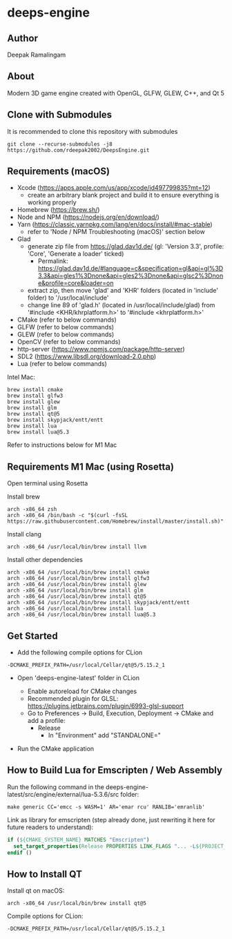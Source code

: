 # deeps-engine

## Author
Deepak Ramalingam

## About
Modern 3D game engine created with OpenGL, GLFW, GLEW, C++, and Qt 5

## Clone with Submodules

It is recommended to clone this repository with submodules

```shell
git clone --recurse-submodules -j8 https://github.com/rdeepak2002/DeepsEngine.git
```

## Requirements (macOS)

- Xcode (https://apps.apple.com/us/app/xcode/id497799835?mt=12)
  - create an arbitrary blank project and build it to ensure everything is working properly
- Homebrew (https://brew.sh/)
- Node and NPM (https://nodejs.org/en/download/)
- Yarn (https://classic.yarnpkg.com/lang/en/docs/install/#mac-stable)
  - refer to 'Node / NPM Troubleshooting (macOS)' section below
- Glad
  - generate zip file from https://glad.dav1d.de/ (gl: 'Version 3.3', profile: 'Core', 'Generate a loader' ticked)
    - Permalink: https://glad.dav1d.de/#language=c&specification=gl&api=gl%3D3.3&api=gles1%3Dnone&api=gles2%3Dnone&api=glsc2%3Dnone&profile=core&loader=on
  - extract zip, then move 'glad' and 'KHR' folders (located in 'include' folder) to '/usr/local/include'
  - change line 89 of 'glad.h' (located in /usr/local/include/glad) from '#include <KHR/khrplatform.h>' to '#include <khrplatform.h>'
- CMake (refer to below commands)
- GLFW (refer to below commands)
- GLEW (refer to below commands)
- OpenCV (refer to below commands)
- http-server (https://www.npmjs.com/package/http-server)
- SDL2 (https://www.libsdl.org/download-2.0.php)
- Lua (refer to below commands)

Intel Mac:

```
brew install cmake
brew install glfw3
brew install glew
brew install glm
brew install qt@5
brew install skypjack/entt/entt
brew install lua
brew install lua@5.3
```

Refer to instructions below for M1 Mac

## Requirements M1 Mac (using Rosetta)

Open terminal using Rosetta

Install brew

```
arch -x86_64 zsh  
arch -x86_64 /bin/bash -c "$(curl -fsSL https://raw.githubusercontent.com/Homebrew/install/master/install.sh)"
```

Install clang

```
arch -x86_64 /usr/local/bin/brew install llvm
```

Install other dependencies

```
arch -x86_64 /usr/local/bin/brew install cmake
arch -x86_64 /usr/local/bin/brew install glfw3
arch -x86_64 /usr/local/bin/brew install glew
arch -x86_64 /usr/local/bin/brew install glm
arch -x86_64 /usr/local/bin/brew install qt@5
arch -x86_64 /usr/local/bin/brew install skypjack/entt/entt
arch -x86_64 /usr/local/bin/brew install lua
arch -x86_64 /usr/local/bin/brew install lua@5.3
```

## Get Started

- Add the following compile options for CLion

```shell
-DCMAKE_PREFIX_PATH=/usr/local/Cellar/qt@5/5.15.2_1
```

- Open 'deeps-engine-latest' folder in CLion
  - Enable autoreload for CMake changes
  - Recommended plugin for GLSL: https://plugins.jetbrains.com/plugin/6993-glsl-support
  - Go to Preferences -> Build, Execution, Deployment -> CMake and add a profile:
    - Release
      - In "Environment" add "STANDALONE="

- Run the CMake application

## How to Build Lua for Emscripten / Web Assembly

Run the following command in the deeps-engine-latest/src/engine/external/lua-5.3.6/src folder:

```shell
make generic CC='emcc -s WASM=1' AR='emar rcu' RANLIB='emranlib'
```

Link as library for emscripten (step already done, just rewriting it here for future readers to understand):

```cmake
if (${CMAKE_SYSTEM_NAME} MATCHES "Emscripten")
  set_target_properties(Release PROPERTIES LINK_FLAGS "... -L${PROJECT_SOURCE_DIR}/src/engine/external/lua-5.3.6/src -s ...")
endif ()
```

## How to Install QT

Install qt on macOS:
```shell
arch -x86_64 /usr/local/bin/brew install qt@5
```

Compile options for CLion:
```shell
-DCMAKE_PREFIX_PATH=/usr/local/Cellar/qt@5/5.15.2_1
```
